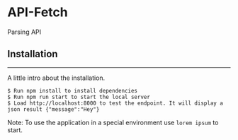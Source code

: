 # API-Fetch
Parsing API


## Installation
***
A little intro about the installation. 
```
$ Run npm install to install dependencies
$ Run npm run start to start the local server
$ Load http://localhost:8000 to test the endpoint. It will display a json result {"message":"Hey"}

```
Note: To use the application in a special environment use ```lorem ipsum``` to start.
